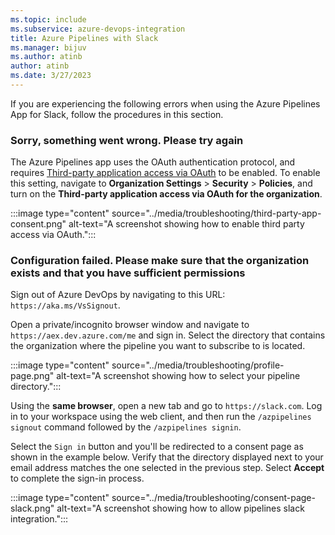```yaml
---
ms.topic: include
ms.subservice: azure-devops-integration
title: Azure Pipelines with Slack
ms.manager: bijuv
ms.author: atinb
author: atinb
ms.date: 3/27/2023
---
```


If you are experiencing the following errors when using the Azure Pipelines App for Slack, follow the procedures in this section. 

### Sorry, something went wrong. Please try again

The Azure Pipelines app uses the OAuth authentication protocol, and requires [Third-party application access via OAuth](../../../organizations/accounts/change-application-access-policies.md) to be enabled. To enable this setting, navigate to **Organization Settings** > **Security** > **Policies**, and turn on the **Third-party application access via OAuth for the organization**.

:::image type="content" source="../media/troubleshooting/third-party-app-consent.png" alt-text="A screenshot showing how to enable third party access via OAuth.":::

### Configuration failed. Please make sure that the organization exists and that you have sufficient permissions

Sign out of Azure DevOps by navigating to this URL: `https://aka.ms/VsSignout`.

Open a private/incognito browser window and navigate to `https://aex.dev.azure.com/me` and sign in. Select the directory that contains the organization where the pipeline you want to subscribe to is located.

:::image type="content" source="../media/troubleshooting/profile-page.png" alt-text="A screenshot showing how to select your pipeline directory.":::

Using the **same browser**, open a new tab and go to `https://slack.com`. Log in to your workspace using the web client, and then run the `/azpipelines signout` command followed by the `/azpipelines signin`. 

Select the `Sign in` button and you'll be redirected to a consent page as shown in the example below. Verify that the directory displayed next to your email address matches the one selected in the previous step. Select **Accept** to complete the sign-in process.

:::image type="content" source="../media/troubleshooting/consent-page-slack.png" alt-text="A screenshot showing how to allow pipelines slack integration.":::
